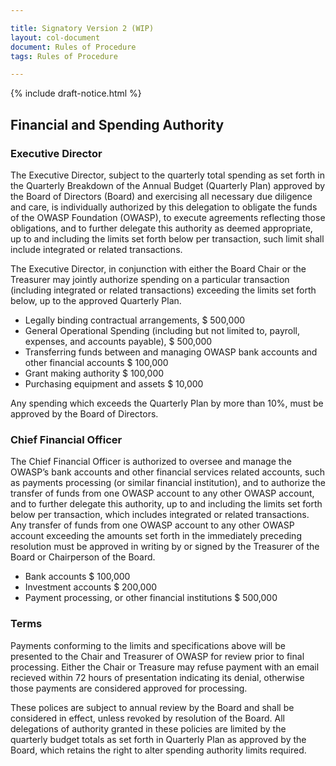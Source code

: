 ```yaml
---

title: Signatory Version 2 (WIP)
layout: col-document
document: Rules of Procedure
tags: Rules of Procedure

---
```


{% include draft-notice.html %}

## Financial and Spending Authority

### Executive Director
The Executive Director, subject to the quarterly total spending as set forth in the Quarterly Breakdown of the Annual Budget (Quarterly Plan) approved by the Board of Directors (Board) and exercising all necessary due diligence and care, is individually authorized by this delegation to obligate the funds of the OWASP Foundation (OWASP), to execute agreements reflecting those obligations, and to further delegate this authority as deemed appropriate, up to and including the limits set forth below per transaction, such limit shall include integrated or related transactions.

The Executive Director, in conjunction with either the Board Chair or the Treasurer may jointly authorize spending on a particular transaction (including integrated or related transactions) exceeding the limits set forth below, up to the approved Quarterly Plan.
- Legally binding contractual arrangements, $ 500,000
- General Operational Spending (including but not limited to, payroll, expenses, and accounts payable), $ 500,000
- Transferring funds between and managing OWASP bank accounts and other financial accounts	$ 100,000
- Grant making authority	$ 100,000
- Purchasing equipment and assets	$ 10,000

Any spending which exceeds the Quarterly Plan by more than 10%, must be approved by the Board of Directors.

### Chief Financial Officer

The Chief Financial Officer is authorized to oversee and manage the OWASP’s bank accounts and other financial services related accounts, such as payments processing (or similar financial institution), and to authorize the transfer of funds from one OWASP account to any other OWASP account, and to further delegate this authority, up to and including the limits set forth below per transaction, which includes integrated or related transactions.
Any transfer of funds from one OWASP account to any other OWASP account exceeding the amounts set forth in the immediately preceding resolution must be approved in writing by or signed by the Treasurer of the Board or Chairperson of the Board.

- Bank accounts	$ 100,000
- Investment accounts	$ 200,000
- Payment processing, or other financial institutions	$ 500,000

### Terms

Payments conforming to the limits and specifications above will be presented to the Chair and Treasurer of OWASP for review prior to final processing. Either the Chair or Treasure may refuse payment with an email recieved within 72 hours of presentation indicating its denial, otherwise those payments are considered approved for processing.

These polices are subject to annual review by the Board and shall be considered in effect, unless revoked by resolution of the Board. All delegations of authority granted in these policies are limited by the quarterly budget totals as set forth in Quarterly Plan as approved by the Board, which retains the right to alter spending authority limits required.